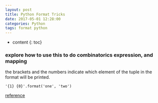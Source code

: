 ```yaml
---
layout: post
title: Python Format Tricks
date: 2017-05-01 12:28:00
categories: Python
tags: format python 
---
```

* content
{: toc}





### explore how to use this to do combinatorics expression, and mapping

the brackets and the numbers indicate which element of the tuple in the format will be printed. 
```
'{1} {0}'.format('one', 'two')

```

[reference](https://pyformat.info)